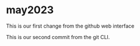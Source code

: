 # may2023
This is our first change from the github web interface

This is our second commit from the git CLI.






















